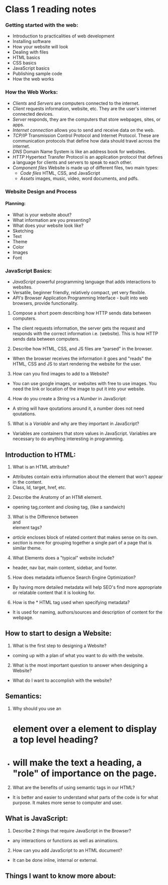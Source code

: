 # Class 1 reading notes

### Getting started with the web:

* Introduction to practicalities of web development
* Installing software
* How your website will look
* Dealing with files
* HTML basics
* CSS basics
* JavaScript basics
* Publishing sample code
* How the web works


### How the Web Works:

* *Clients* and *Servers* are computers connected to the internet.
* *Client* requests information, website, etc. They are the user's internet connected devices.
* *Server* responds, they are the computers that store webpages, sites, or apps.
* *Internet connection* allows you to send and receive data on the web.
* *TCP/IP* Transmission Control Protocol and Internet Protocol. These are communication protocols that define how data should travel across the internet. 
* *DNS* Domain Name System is like an address book for websites.
* *HTTP* Hypertext Transfer Protocol is an application protocol that defines a language for clients and servers to speak to each other. 
* *Component files* Website is made up of different files, two main types:
    * *Code files* HTML, CSS, and JavaScript
    * *Assets* images, music, video, word documents, and pdfs.


### Website Design and Process

#### Planning:
* What is your website about? 
* What information are you presenting?
* What does your website look like?
* Sketching
* Text
* Theme
* Color
* Images
* Font

### JavaScript Basics:

* *JavaScript* powerful programming language that adds interactions to websites.
* Versatile, beginner friendly, relatively compact, yet very flexible.
* *API's* Browser Application Programming Interface - built into web browsers, provide functionality. 

1. Compose a short poem describing how HTTP sends data between computers.
* The client requests information, the server gets the request and responds with the correct information i.e. (website). This is how HTTP sends data between computers.


2. Describe how HTML, CSS, and JS files are “parsed” in the browser.
* When the browser receives the information it goes and "reads" the HTML, CSS and JS to start rendering the website for the user. 


3. How can you find images to add to a Website?
* You can use google images, or websites with free to use images. You need the link or location of the image to put it into your website.

4. How do you create a *String* vs a *Number* in JavaScript:
* A string will have qoutations around it, a number does not need qoutations.

5. What is a *Variable* and why are they important in JavaScript?
* Variables are containers that store values in JavaScript. Variables are necessary to do anything interesting in programming. 

## Introduction to HTML:

1. What is an HTML attribute?

* Attributes contain extra information about the element that won't appear in the content.
* Class, Id, target, href, etc.

2. Describe the Anatomy of an HTMl element.

* opening tag,content and closing tag, (like a sandwich)

3. What is the Difference between *<article>* and *<section>* element tags?

* *article* encloses block of related content that makes sense on its own.
* *section* is more for grouping together a single part of a page that is similar theme.

4. What Elements does a "typical" website include?

* header, nav bar, main content, sidebar, and footer.

5. How does metadata influence Search Engine Optimization?

* By having more detailed metadata will help SEO's find more appropriate or relatable content that it is looking for.

6. How is the *<meta> HTML tag used when specifying metadata?

* It is used for naming, authors/sources and description of content for the webpage. 


## How to start to design a Website:

1. What is the first step to designing a Website?

* coming up with a plan of what you want to do with the website.

2. What is the most important question to answer when designing a Website?

* What do I want to accomplish with the website?

## Semantics:

1. Why should you use an <h1> element over a <span> element to display a top level heading?

* *<h1>* will make the text a heading, a "role" of importance on the page.

2. What are the benefits of using semantic tags in our HTML?

* It is better and easier to understand what parts of the code is for what purpose. It makes more sense to computer and user.

## What is JavaScript:

1. Describe 2 things that require JavaScript in the Browser?

* any interactions or functions as well as animations.

2. How can you add JavaScript to an HTML document?

* It can be done inline, internal or external.

## Things I want to know more about: